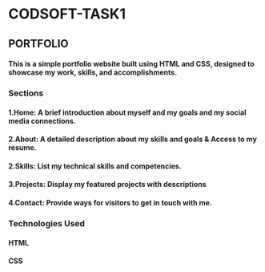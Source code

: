 # CODSOFT-TASK1
## PORTFOLIO
#### This is a simple portfolio website built using HTML and CSS, designed to showcase my work, skills, and accomplishments.
### Sections
#### 1.Home: A brief introduction about myself and my goals and my social media connections.
#### 2.About: A detailed description about my skills and goals & Access to my resume.
#### 2.Skills: List my technical skills and competencies.
#### 3.Projects: Display my  featured projects with descriptions 
#### 4.Contact: Provide ways for visitors to get in touch with me.
### Technologies Used
#### HTML
#### CSS
